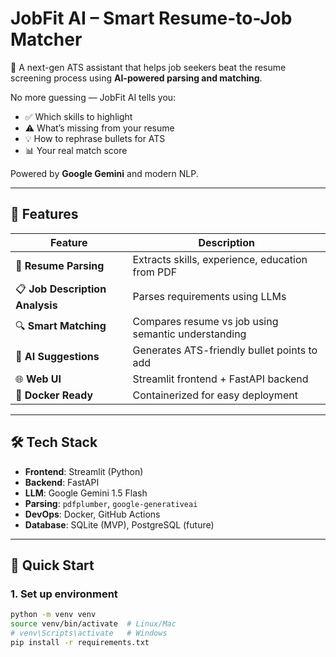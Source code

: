 # JobFit AI – Smart Resume-to-Job Matcher

🎯 A next-gen ATS assistant that helps job seekers beat the resume screening process using **AI-powered parsing and matching**.

No more guessing — JobFit AI tells you:
- ✅ Which skills to highlight
- ⚠️ What’s missing from your resume
- 💡 How to rephrase bullets for ATS
- 📊 Your real match score

Powered by **Google Gemini** and modern NLP.

---

## 🚀 Features

| Feature | Description |
|-------|-------------|
| 📄 **Resume Parsing** | Extracts skills, experience, education from PDF |
| 📋 **Job Description Analysis** | Parses requirements using LLMs |
| 🔍 **Smart Matching** | Compares resume vs job using semantic understanding |
| 💬 **AI Suggestions** | Generates ATS-friendly bullet points to add |
| 🌐 **Web UI** | Streamlit frontend + FastAPI backend |
| 🐳 **Docker Ready** | Containerized for easy deployment |

---

## 🛠️ Tech Stack

- **Frontend**: Streamlit (Python)
- **Backend**: FastAPI
- **LLM**: Google Gemini 1.5 Flash
- **Parsing**: `pdfplumber`, `google-generativeai`
- **DevOps**: Docker, GitHub Actions
- **Database**: SQLite (MVP), PostgreSQL (future)

---

## 🚀 Quick Start

### 1. Set up environment
```bash
python -m venv venv
source venv/bin/activate  # Linux/Mac
# venv\Scripts\activate   # Windows
pip install -r requirements.txt
